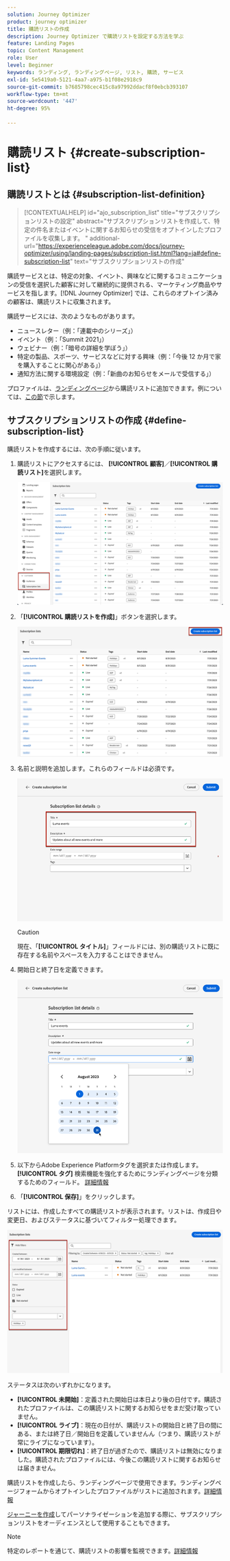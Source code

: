 ```yaml
---
solution: Journey Optimizer
product: journey optimizer
title: 購読リストの作成
description: Journey Optimizer で購読リストを設定する方法を学ぶ
feature: Landing Pages
topic: Content Management
role: User
level: Beginner
keywords: ランディング, ランディングページ, リスト, 購読, サービス
exl-id: 5e5419a0-5121-4aa7-a975-b1f08e2918c9
source-git-commit: b7685798cec415c8a97992ddacf8f0ebcb393107
workflow-type: tm+mt
source-wordcount: '447'
ht-degree: 95%

---
```


# 購読リスト {#create-subscription-list}

## 購読リストとは  {#subscription-list-definition}

>[!CONTEXTUALHELP]
>id="ajo_subscription_list"
>title="サブスクリプションリストの設定"
>abstract="サブスクリプションリストを作成して、特定の件名またはイベントに関するお知らせの受信をオプトインしたプロファイルを収集します。 "
>additional-url="https://experienceleague.adobe.com/docs/journey-optimizer/using/landing-pages/subscription-list.html?lang=ja#define-subscription-list" text="サブスクリプションリストの作成"

購読サービスとは、特定の対象、イベント、興味などに関するコミュニケーションの受信を選択した顧客に対して継続的に提供される、マーケティング商品やサービスを指します。[!DNL Journey Optimizer] では、これらのオプトイン済みの顧客は、購読リストに収集されます。

購読サービスには、次のようなものがあります。

* ニュースレター（例：「連載中のシリーズ」）
* イベント（例：「Summit 2021」）
* ウェビナー（例：「暗号の詳細を学ぼう」）
* 特定の製品、スポーツ、サービスなどに対する興味（例：「今後 12 か月で家を購入することに関心がある」）
* 通知方法に関する環境設定（例：「新曲のお知らせをメールで受信する」）

プロファイルは、[ランディングページ](create-lp.md)から購読リストに追加できます。例については、[この節](lp-use-cases.md#subscription-to-a-service)で示します。

## サブスクリプションリストの作成 {#define-subscription-list}

購読リストを作成するには、次の手順に従います。

1. 購読リストにアクセスするには、 **[!UICONTROL 顧客]**／**[!UICONTROL 購読リスト]**&#x200B;を選択します。

   ![](assets/lp_subscription-lists.png)

1. 「**[!UICONTROL 購読リストを作成]**」ボタンを選択します。

   ![](assets/lp_create-subscription-list.png)

1. 名前と説明を追加します。これらのフィールドは必須です。

   ![](assets/lp_subscription-list-name.png)

   >[!CAUTION]
   >
   >現在、「**[!UICONTROL タイトル]**」フィールドには、別の購読リストに既に存在する名前やスペースを入力することはできません。

1. 開始日と終了日を定義できます。

   ![](assets/lp_subscription-list-dates.png)

1. 以下からAdobe Experience Platformタグを選択または作成します。 **[!UICONTROL タグ]** 検索機能を強化するためにランディングページを分類するためのフィールド。 [詳細情報](../start/search-filter-categorize.md#tags)

1. 「**[!UICONTROL 保存]**」をクリックします。

リストには、作成したすべての購読リストが表示されます。リストは、作成日や変更日、およびステータスに基づいてフィルター処理できます。

![](assets/lp_subscription-filters.png)

ステータスは次のいずれかになります。

* **[!UICONTROL 未開始]**：定義された開始日は本日より後の日付です。購読されたプロファイルは、この購読リストに関するお知らせをまだ受け取っていません。
* **[!UICONTROL ライブ]**：現在の日付が、購読リストの開始日と終了日の間にある、または終了日／開始日を定義していませんん（つまり、購読リストが常にライブになっています）。
* **[!UICONTROL 期限切れ]**：終了日が過ぎたので、購読リストは無効になりました。購読されたプロファイルには、今後この購読リストに関するお知らせは届きません。

購読リストを作成したら、ランディングページで使用できます。ランディングページフォームからオプトインしたプロファイルがリストに追加されます。[詳細情報](design-lp.md)

[ジャーニーを作成](../building-journeys/journey-gs.md#jo-build)してパーソナライゼーションを追加する際に、サブスクリプションリストをオーディエンスとして使用することもできます。

>[!NOTE]
>
>特定のレポートを通じて、購読リストの影響を監視できます。[詳細情報](../reports/subscription-report-live.md)
